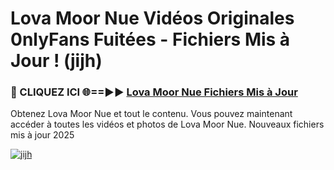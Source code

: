 # Lova Moor Nue Vidéos Originales 0nlyFans Fuitées - Fichiers Mis à Jour ! (jijh)

<h3>🔴 CLIQUEZ ICI 🌐==►► <a href="https://tinyurl.com/2pmr4ezf" rel="nofollow">Lova Moor Nue Fichiers Mis à Jour</a></h3>

Obtenez Lova Moor Nue et tout le contenu. Vous pouvez maintenant accéder à toutes les vidéos et photos de Lova Moor Nue. Nouveaux fichiers mis à jour 2025

[![jijh](https://i.imgur.com/6SNvagu.gif)](https://tinyurl.com/2pmr4ezf)
